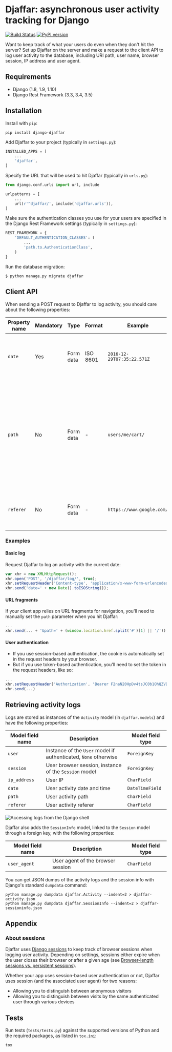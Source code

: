 # Djaffar: asynchronous user activity tracking for Django
[![Build Status](https://travis-ci.org/arnaudrenaud/django-djaffar.svg?branch=master)](https://travis-ci.org/arnaudrenaud/django-djaffar)
[![PyPI version](https://badge.fury.io/py/django-djaffar.svg)](https://badge.fury.io/py/django-djaffar)

Want to keep track of what your users do even when they don't hit the server? Set up Djaffar on the server and make a request to the client API to log user activity to the database, including URI path, user name, browser session, IP address and user agent.


## Requirements

- Django (1.8, 1.9, 1.10)
- Django Rest Framework (3.3, 3.4, 3.5)

## Installation

Install with `pip`:
```
pip install django-djaffar
```

Add Djaffar to your project (typically in `settings.py`):
```python
INSTALLED_APPS = [
    ...
    'djaffar',
]
```

Specify the URL that will be used to hit Djaffar (typically in `urls.py`):
```python
from django.conf.urls import url, include

urlpatterns = [
    ...
    url(r'^djaffar/', include('djaffar.urls')),
]
```

Make sure the authentication classes you use for your users are specified in the Django Rest Framework settings (typically in `settings.py`):
```python
REST_FRAMEWORK = {
    'DEFAULT_AUTHENTICATION_CLASSES': (
        ...
        'path.to.AuthenticationClass',
    )
}
```

Run the database migration:
```
$ python manage.py migrate djaffar
```

## Client API

When sending a POST request to Djaffar to log activity, you should care about the following properties:

| Property name | Mandatory | Type | Format | Example | Usage |
| ------------- | --------- | ---- | ------ | ------- | ----- |
| `date`   | Yes       | Form data | ISO 8601 | `2016-12-29T07:35:22.571Z` | Date and time when the log request is initiated. |
| `path`   | No        | Form data | - | `users/me/cart/` | URL path taken by the user. If not specified, the referer *from the request headers* (not the `referer` form data property) will be used in place. |
| `referer` | No        | Form data | - | `https://www.google.com/` | URL of the page the user comes from (if any). |

### Examples

#### Basic log
Request Djaffar to log an activity with the current date:
```javascript
var xhr = new XMLHttpRequest();
xhr.open('POST', '/djaffar/log/', true);
xhr.setRequestHeader('Content-type', 'application/x-www-form-urlencoded');
xhr.send('date=' + new Date().toISOString());
```

#### URL fragments
If your client app relies on URL fragments for navigation, you'll need to manually set the `path` parameter when you hit Djaffar:
```javascript
...
xhr.send(... + '&path=' + (window.location.href.split('#')[1] || '/'))
```

#### User authentication

- If you use session-based authentication, the cookie is automatically set in the request headers by your browser.
- But if you use token-based authentication, you'll need to set the token in the request headers, like so:
```javascript
...
xhr.setRequestHeader('Authorization', 'Bearer F2naN20HpDv4tsJC0b1OhQZVDwRiEy');
xhr.send(...)
```

## Retrieving activity logs

Logs are stored as instances of the `Activity` model (in `djaffar.models`) and have the following properties:

| Model field name | Description | Model field type |
| ---------------- | ----------- | ---------------- |
| `user` | Instance of the `User` model if authenticated, `None` otherwise | `ForeignKey` |
| `session` | User browser session, instance of the `Session` model | `ForeignKey` |
| `ip_address` | User IP | `CharField` |
| `date` | User activity date and time | `DateTimeField` |
| `path` | User activity path | `CharField` |
| `referer` | User activity referer | `CharField` |

![Accessing logs from the Django shell](https://trello-attachments.s3.amazonaws.com/5841a8e7863eaf470b1e5d57/585d6cb3d8336749a4162b7f/c6717d6623b04b3f791718c88e9f21a1/Screen_Shot_2016-12-27_at_10.15.08.png)

Djaffar also adds the `SessionInfo` model, linked to the `Session` model through a foreign key, with the following properties:

| Model field name | Description | Model field type |
| ---------------- | ----------- | ---------------- |
| `user_agent`     | User agent of the browser session | `CharField` |

You can get JSON dumps of the activity logs and the session info with Django's standard `dumpdata` command:
```
python manage.py dumpdata djaffar.Activity --indent=2 > djaffar-activity.json
python manage.py dumpdata djaffar.SessionInfo --indent=2 > djaffar-sessioninfo.json
```

## Appendix

### About sessions
Djaffar uses [Django sessions](https://docs.djangoproject.com/en/1.10/topics/http/sessions/) to keep track of browser sessions when logging user activity. Depending on settings, sessions either expire when the user closes their browser or after a given age (see [Browser-length sessions vs. persistent sessions](https://docs.djangoproject.com/en/1.10/topics/http/sessions/#browser-length-vs-persistent-sessions)).

Whether your app uses session-based user authentication or not, Djaffar uses session (and the associated user agent) for two reasons:

- Allowing you to distinguish between anonymous visitors
- Allowing you to distinguish between visits by the same authenticated user through various devices

## Tests

Run tests (`tests/tests.py`) against the supported versions of Python and the required packages, as listed in `tox.ini`:
```
tox
```